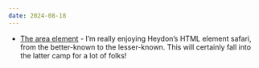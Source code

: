 ```yaml
---
date: 2024-08-18
---
```


* [The area element](https://heydonworks.com/article/the-area-element/) - I’m really enjoying Heydon’s 
HTML element safari, from the better-known to the lesser-known. This will certainly fall into the latter camp for a lot of folks!
